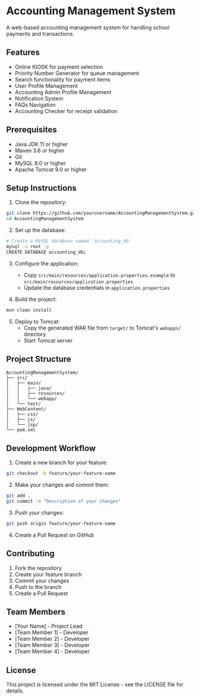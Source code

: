 # Accounting Management System

A web-based accounting management system for handling school payments and transactions.

## Features

- Online KIOSK for payment selection
- Priority Number Generator for queue management
- Search functionality for payment items
- User Profile Management
- Accounting Admin Profile Management
- Notification System
- FAQs Navigation
- Accounting Checker for receipt validation

## Prerequisites

- Java JDK 11 or higher
- Maven 3.6 or higher
- Git
- MySQL 8.0 or higher
- Apache Tomcat 9.0 or higher

## Setup Instructions

1. Clone the repository:
```bash
git clone https://github.com/yourusername/AccountingManagementSystem.git
cd AccountingManagementSystem
```

2. Set up the database:
```bash
# Create a MySQL database named 'accounting_db'
mysql -u root -p
CREATE DATABASE accounting_db;
```

3. Configure the application:
   - Copy `src/main/resources/application.properties.example` to `src/main/resources/application.properties`
   - Update the database credentials in `application.properties`

4. Build the project:
```bash
mvn clean install
```

5. Deploy to Tomcat:
   - Copy the generated WAR file from `target/` to Tomcat's `webapps/` directory
   - Start Tomcat server

## Project Structure

```
AccountingManagementSystem/
├── src/
│   ├── main/
│   │   ├── java/
│   │   ├── resources/
│   │   └── webapp/
│   └── test/
├── WebContent/
│   ├── css/
│   ├── js/
│   └── jsp/
└── pom.xml
```

## Development Workflow

1. Create a new branch for your feature:
```bash
git checkout -b feature/your-feature-name
```

2. Make your changes and commit them:
```bash
git add .
git commit -m "Description of your changes"
```

3. Push your changes:
```bash
git push origin feature/your-feature-name
```

4. Create a Pull Request on GitHub

## Contributing

1. Fork the repository
2. Create your feature branch
3. Commit your changes
4. Push to the branch
5. Create a Pull Request

## Team Members

- [Your Name] - Project Lead
- [Team Member 1] - Developer
- [Team Member 2] - Developer
- [Team Member 3] - Developer
- [Team Member 4] - Developer

## License

This project is licensed under the MIT License - see the LICENSE file for details.

